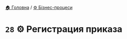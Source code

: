 ﻿[🏠 Головна](../../../README.MD) / [⚙️ Бізнес-процеси](../../README.MD) 

# `28` ⚙️ Регистрация приказа